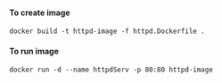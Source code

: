 #### To create image
```
docker build -t httpd-image -f httpd.Dockerfile .
```

#### To run image
```
docker run -d --name httpdServ -p 80:80 httpd-image
```
